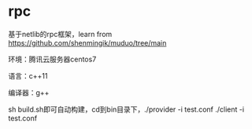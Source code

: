 # rpc

基于netlib的rpc框架，learn from  https://github.com/shenmingik/muduo/tree/main

环境：腾讯云服务器centos7

语言：c++11

编译器：g++

sh build.sh即可自动构建，cd到bin目录下，./provider -i test.conf  ./client -i test.conf
